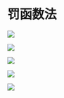 # 

# 罚函数法


![](https://img-blog.csdnimg.cn/20201128145700840.jpg " ")

![](https://img-blog.csdnimg.cn/2020112814570274.jpg " ")

![](https://img-blog.csdnimg.cn/20201128145703969.jpg " ")

![](https://img-blog.csdnimg.cn/20201128145704392.jpg " ")

![](https://img-blog.csdnimg.cn/20201128145704574.jpg " ")



